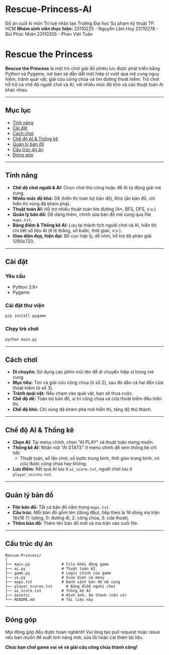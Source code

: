 # Rescue-Princess-AI
Đồ án cuối kì môn Trí tuệ nhân tạo Trường Đại học Sư phạm kỹ thuật TP. HCM 
**Nhóm sinh viên thực hiện:**
23110225 - Nguyễn Lâm Huy
23110278 - Bùi Phúc Nhân
23110355 - Phan Việt Tuấn

# Rescue the Princess

**Rescue the Princess** là một trò chơi giải đố phiêu lưu được phát triển bằng Python và Pygame, nơi bạn sẽ dẫn dắt một hiệp sĩ vượt qua mê cung nguy hiểm, tránh quái vật, giải cứu công chúa và tìm đường thoát hiểm. Trò chơi hỗ trợ cả chế độ người chơi và AI, với nhiều mức độ khó và các thuật toán AI khác nhau.

---

## Mục lục

- [Tính năng](#tính-năng)
- [Cài đặt](#cài-đặt)
- [Cách chơi](#cách-chơi)
- [Chế độ AI & Thống kê](#chế-độ-ai--thống-kê)
- [Quản lý bản đồ](#quản-lý-bản-đồ)
- [Cấu trúc dự án](#cấu-trúc-dự-án)
- [Đóng góp](#đóng-góp)

---

## Tính năng

- **Chế độ chơi người & AI:** Chọn chơi thủ công hoặc để AI tự động giải mê cung.
- **Nhiều mức độ khó:** Dễ (hiển thị toàn bộ bản đồ), Khó (ẩn bản đồ, chỉ hiển thị vùng đã khám phá).
- **Thuật toán AI:** Hỗ trợ nhiều thuật toán tìm đường (A*, BFS, DFS, v.v.).
- **Quản lý bản đồ:** Dễ dàng thêm, chỉnh sửa bản đồ mê cung qua file `maps.txt`.
- **Bảng điểm & Thống kê AI:** Lưu lại thành tích người chơi và AI, hiển thị chi tiết số liệu AI (tỉ lệ thắng, số bước, thời gian, v.v.).
- **Giao diện đẹp, hiện đại:** Bố cục hợp lý, dễ nhìn, hỗ trợ độ phân giải 1280x720.

---

## Cài đặt

### Yêu cầu

- Python 3.8+
- Pygame

### Cài đặt thư viện

```bash
pip install pygame
```

### Chạy trò chơi

```bash
python main.py
```

---

## Cách chơi

- **Di chuyển:** Sử dụng các phím mũi tên để di chuyển hiệp sĩ trong mê cung.
- **Mục tiêu:** Tìm và giải cứu công chúa (ô số 2), sau đó dẫn cả hai đến cửa thoát hiểm (ô số 3).
- **Tránh quái vật:** Nếu chạm vào quái vật, bạn sẽ thua cuộc.
- **Chế độ dễ:** Toàn bộ bản đồ, vị trí công chúa và cửa thoát hiểm đều hiển thị.
- **Chế độ khó:** Chỉ vùng đã khám phá mới hiển thị, tăng độ thử thách.

---

## Chế độ AI & Thống kê

- **Chọn AI:** Tại menu chính, chọn "AI PLAY" và thuật toán mong muốn.
- **Thống kê AI:** Nhấn nút "AI STATS" ở menu chính để xem thống kê chi tiết:
  - Thuật toán, số lần chơi, số bước trung bình, thời gian trung bình, có cứu được công chúa hay không.
- **Lưu điểm:** Kết quả AI lưu ở `ai_score.txt`, người chơi lưu ở `player_scores.txt`.

---

## Quản lý bản đồ

- **File bản đồ:** Tất cả bản đồ nằm trong `maps.txt`.
- **Cấu trúc:** Mỗi bản đồ gồm tên (dòng đầu), tiếp theo là 16 dòng ma trận 16x16 (1: tường, 0: đường đi, 2: công chúa, 3: cửa thoát).
- **Thêm bản đồ:** Thêm tên bản đồ mới và ma trận vào cuối file.

---

## Cấu trúc dự án

```
Rescue-Princess/
│
├── main.py              # File khởi động game
├── ai.py                # Thuật toán AI
├── game.py              # Logic chính của game
├── ui.py                # Giao diện và menu
├── maps.txt             # Danh sách bản đồ mê cung
├── player_scores.txt      # Bảng điểm người chơi
├── ai_score.txt         # Thống kê AI
├── assets/              # Hình ảnh, âm thanh (nếu có)
└── README.md            # Tài liệu này
```

---

## Đóng góp

Mọi đóng góp đều được hoan nghênh! Vui lòng tạo pull request hoặc issue nếu bạn muốn đề xuất tính năng mới, sửa lỗi hoặc cải thiện tài liệu.


**Chúc bạn chơi game vui vẻ và giải cứu công chúa thành công!**
